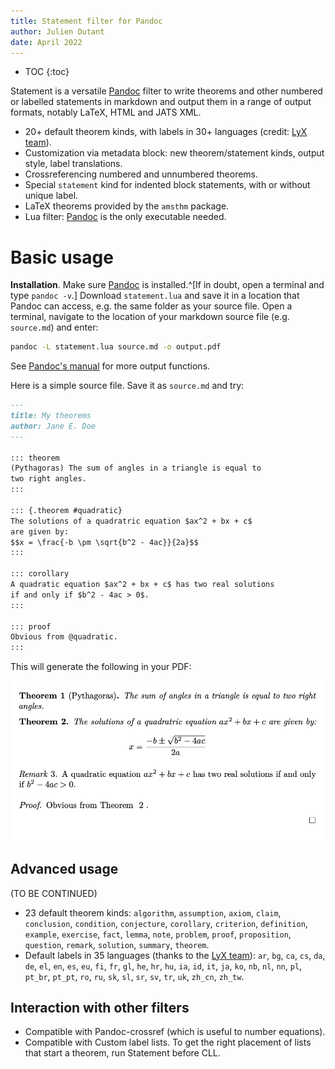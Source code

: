 ```yaml
---
title: Statement filter for Pandoc
author: Julien Dutant
date: April 2022
---
```


* TOC
{:toc}

Statement is a versatile [Pandoc](https://pandoc.org/) filter to 
write theorems and other numbered or labelled statements 
in markdown and output them in a range of output formats, 
notably LaTeX, HTML and JATS XML.

* 20+ default theorem kinds, with labels in 30+ languages 
    (credit: [LyX team](https://www.lyx.org/)).
* Customization via metadata block: new theorem/statement kinds,
    output style, label translations.
* Crossreferencing numbered and unnumbered theorems.
* Special `statement` kind for indented block statements, with
  or without unique label.
* LaTeX theorems provided by the `amsthm` package.
* Lua filter: [Pandoc](https://pandoc.org/) is the only 
    executable needed.

# Basic usage

__Installation__. Make sure [Pandoc](https://pandoc.org/) 
is installed.^[If in doubt, open a terminal and type `pandoc -v`.] 
Download `statement.lua` and save it in a location that 
Pandoc can access, e.g. the same folder as your source file. 
Open a terminal, navigate to the location of your 
markdown source file (e.g. `source.md`) and enter:

```bash
pandoc -L statement.lua source.md -o output.pdf
```

See [Pandoc's manual](https://pandoc.org/MANUAL.html) for 
more output functions.

Here is a simple source file. Save it as `source.md` and try:

```markdown
---
title: My theorems
author: Jane E. Doe
---

::: theorem
(Pythagoras) The sum of angles in a triangle is equal to 
two right angles.
:::

::: {.theorem #quadratic}
The solutions of a quadratric equation $ax^2 + bx + c$ 
are given by: 
$$x = \frac{-b \pm \sqrt{b^2 - 4ac}}{2a}$$
:::

::: corollary
A quadratic equation $ax^2 + bx + c$ has two real solutions 
if and only if $b^2 - 4ac > 0$.
:::

::: proof
Obvious from @quadratic.
:::
```

This will generate the following in your PDF:

![Example output](demo/example1.png 'Example of statement output in PDF')

## Advanced usage

(TO BE CONTINUED)

* 23 default theorem kinds: `algorithm`, `assumption`,
  `axiom`, `claim`, `conclusion`, `condition`, `conjecture`,
  `corollary`, `criterion`, `definition`, `example`, `exercise`,
  `fact`, `lemma`, `note`, `problem`, `proof`, `proposition`,
  `question`, `remark`, `solution`, `summary`,
  `theorem`.
* Default labels in 35 languages
  (thanks to the [LyX team](https://www.lyx.org/)):
  `ar`, `bg`, `ca`, `cs`, `da`, `de`, `el`,
  `en`, `es`, `eu`, `fi`, `fr`, `gl`, `he`, `hr`, `hu`, `ia`, `id`,
  `it`, `ja`, `ko`, `nb`, `nl`, `nn`, `pl`, `pt_br`, `pt_pt`, `ro`,
  `ru`, `sk`, `sl`, `sr`, `sv`, `tr`, `uk`, `zh_cn`, `zh_tw`. 

## Interaction with other filters

* Compatible with Pandoc-crossref (which is useful to number equations).
* Compatible with Custom label lists. To get the right placement of lists
  that start a theorem, run Statement before CLL.